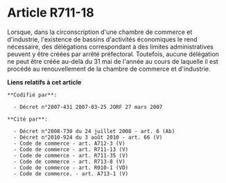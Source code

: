 # Article R711-18

Lorsque, dans la circonscription d'une chambre de commerce et d'industrie, l'existence de bassins d'activités économiques le
rend nécessaire, des délégations correspondant à des limites administratives peuvent y être créées par arrêté préfectoral.
Toutefois, aucune délégation ne peut être créée au-delà du 31 mai de l'année au cours de laquelle il est procédé au
renouvellement de la chambre de commerce et d'industrie.

**Liens relatifs à cet article**

	**Codifié par**:

	  - Décret n°2007-431 2007-03-25 JORF 27 mars 2007

	**Cité par**:

	  - Décret n°2008-730 du 24 juillet 2008 - art. 6 (Ab)
	  - Décret n°2010-924 du 3 août 2010 - art. 66 (V)
	  - Code de commerce - art. A712-3 (V)
	  - Code de commerce - art. R711-13 (V)
	  - Code de commerce - art. R711-35 (V)
	  - Code de commerce - art. R713-8 (V)
	  - Code de commerce - art. R910-1 (VD)
	  - Code de commerce. - art. A713-1 (V)
